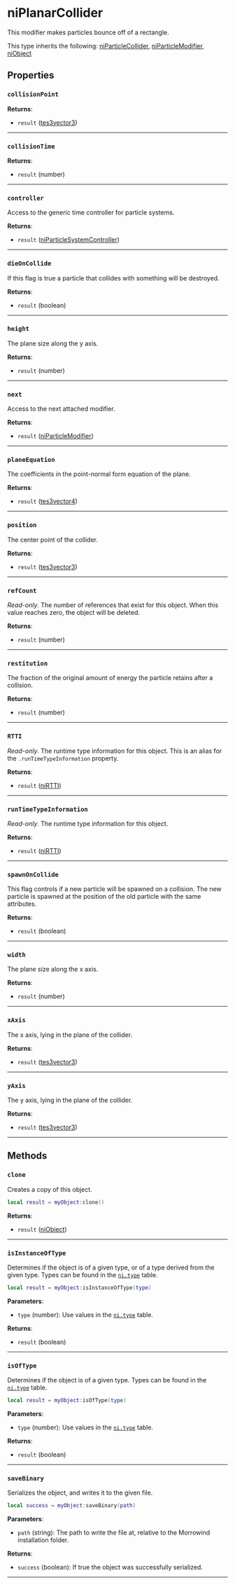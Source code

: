 <!---
	This file is autogenerated. Do not edit this file manually. Your changes will be ignored.
	More information: https://github.com/MWSE/MWSE/tree/master/docs
-->

# niPlanarCollider

This modifier makes particles bounce off of a rectangle.

This type inherits the following: [niParticleCollider](../../types/niParticleCollider), [niParticleModifier](../../types/niParticleModifier), [niObject](../../types/niObject)
## Properties

### `collisionPoint`
<div class="search_terms" style="display: none">collisionpoint</div>



**Returns**:

* `result` ([tes3vector3](../../types/tes3vector3))

***

### `collisionTime`
<div class="search_terms" style="display: none">collisiontime</div>



**Returns**:

* `result` (number)

***

### `controller`
<div class="search_terms" style="display: none">controller</div>

Access to the generic time controller for particle systems.

**Returns**:

* `result` ([niParticleSystemController](../../types/niParticleSystemController))

***

### `dieOnCollide`
<div class="search_terms" style="display: none">dieoncollide</div>

If this flag is true a particle that collides with something will be destroyed.

**Returns**:

* `result` (boolean)

***

### `height`
<div class="search_terms" style="display: none">height</div>

The plane size along the y axis.

**Returns**:

* `result` (number)

***

### `next`
<div class="search_terms" style="display: none">next</div>

Access to the next attached modifier.

**Returns**:

* `result` ([niParticleModifier](../../types/niParticleModifier))

***

### `planeEquation`
<div class="search_terms" style="display: none">planeequation</div>

The coefficients in the point-normal form equation of the plane.

**Returns**:

* `result` ([tes3vector4](../../types/tes3vector4))

***

### `position`
<div class="search_terms" style="display: none">position</div>

The center point of the collider.

**Returns**:

* `result` ([tes3vector3](../../types/tes3vector3))

***

### `refCount`
<div class="search_terms" style="display: none">refcount</div>

*Read-only*. The number of references that exist for this object. When this value reaches zero, the object will be deleted.

**Returns**:

* `result` (number)

***

### `restitution`
<div class="search_terms" style="display: none">restitution</div>

The fraction of the original amount of energy the particle retains after a collision.

**Returns**:

* `result` (number)

***

### `RTTI`
<div class="search_terms" style="display: none">rtti</div>

*Read-only*. The runtime type information for this object. This is an alias for the `.runTimeTypeInformation` property.

**Returns**:

* `result` ([niRTTI](../../types/niRTTI))

***

### `runTimeTypeInformation`
<div class="search_terms" style="display: none">runtimetypeinformation</div>

*Read-only*. The runtime type information for this object.

**Returns**:

* `result` ([niRTTI](../../types/niRTTI))

***

### `spawnOnCollide`
<div class="search_terms" style="display: none">spawnoncollide</div>

This flag controls if a new particle will be spawned on a collision. The new particle is spawned at the position of the old particle with the same attributes.

**Returns**:

* `result` (boolean)

***

### `width`
<div class="search_terms" style="display: none">width</div>

The plane size along the x axis.

**Returns**:

* `result` (number)

***

### `xAxis`
<div class="search_terms" style="display: none">xaxis</div>

The x axis, lying in the plane of the collider.

**Returns**:

* `result` ([tes3vector3](../../types/tes3vector3))

***

### `yAxis`
<div class="search_terms" style="display: none">yaxis</div>

The y axis, lying in the plane of the collider.

**Returns**:

* `result` ([tes3vector3](../../types/tes3vector3))

***

## Methods

### `clone`
<div class="search_terms" style="display: none">clone</div>

Creates a copy of this object.

```lua
local result = myObject:clone()
```

**Returns**:

* `result` ([niObject](../../types/niObject))

***

### `isInstanceOfType`
<div class="search_terms" style="display: none">isinstanceoftype, instanceoftype</div>

Determines if the object is of a given type, or of a type derived from the given type. Types can be found in the [`ni.type`](https://mwse.github.io/MWSE/references/ni/types/) table.

```lua
local result = myObject:isInstanceOfType(type)
```

**Parameters**:

* `type` (number): Use values in the [`ni.type`](https://mwse.github.io/MWSE/references/ni/types/) table.

**Returns**:

* `result` (boolean)

***

### `isOfType`
<div class="search_terms" style="display: none">isoftype, oftype</div>

Determines if the object is of a given type. Types can be found in the [`ni.type`](https://mwse.github.io/MWSE/references/ni/types/) table.

```lua
local result = myObject:isOfType(type)
```

**Parameters**:

* `type` (number): Use values in the [`ni.type`](https://mwse.github.io/MWSE/references/ni/types/) table.

**Returns**:

* `result` (boolean)

***

### `saveBinary`
<div class="search_terms" style="display: none">savebinary</div>

Serializes the object, and writes it to the given file.

```lua
local success = myObject:saveBinary(path)
```

**Parameters**:

* `path` (string): The path to write the file at, relative to the Morrowind installation folder.

**Returns**:

* `success` (boolean): If true the object was successfully serialized.

***

